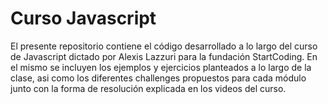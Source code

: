 # Curso Javascript

El presente repositorio contiene el código desarrollado a lo largo del curso de Javascript dictado por Alexis Lazzuri para la fundación StartCoding. En el mismo se incluyen los ejemplos y ejercicios planteados a lo largo de la clase, asi como los diferentes challenges propuestos para cada módulo junto con la forma de resolución explicada en los videos del curso.
